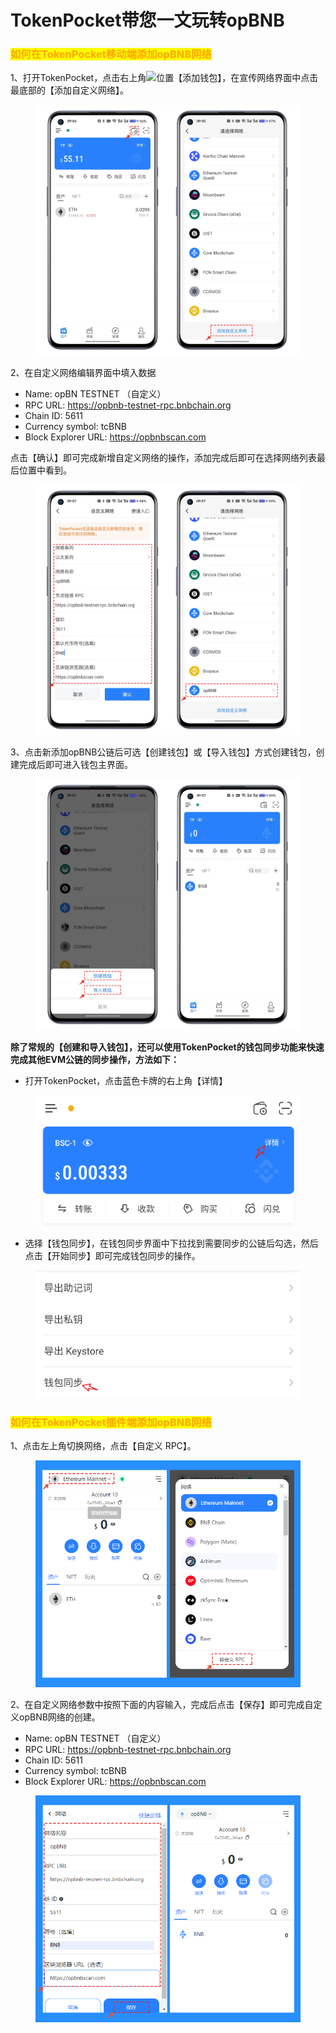 # TokenPocket带您一文玩转opBNB

### <mark style="color:orange;">如何在TokenPocket移动端添加opBNB网络</mark> <a href="#oei4g" id="oei4g"></a>

1、打开TokenPocket，点击右上角![](broken-reference)位置【添加钱包】，在宣传网络界面中点击最底部的【添加自定义网络】。

<figure><img src="../../.gitbook/assets/1 (49).png" alt=""><figcaption></figcaption></figure>

2、在自定义网络编辑界面中填入数据

* Name: opBN TESTNET （自定义）
* RPC URL: https://opbnb-testnet-rpc.bnbchain.org
* Chain ID: 5611
* Currency symbol: tcBNB
* Block Explorer URL: https://opbnbscan.com

点击【确认】即可完成新增自定义网络的操作，添加完成后即可在选择网络列表最后位置中看到。

<figure><img src="../../.gitbook/assets/2 (32).png" alt=""><figcaption></figcaption></figure>

3、点击新添加opBNB公链后可选【创建钱包】或【导入钱包】方式创建钱包，创建完成后即可进入钱包主界面。

<figure><img src="../../.gitbook/assets/3 (29).png" alt=""><figcaption></figcaption></figure>

**除了常规的【创建和导入钱包】，还可以使用TokenPocket的钱包同步功能来快速完成其他EVM公链的同步操作，方法如下：**

* 打开TokenPocket，点击蓝色卡牌的右上角【详情】

<figure><img src="../../.gitbook/assets/image (40).png" alt=""><figcaption></figcaption></figure>

* 选择【钱包同步】，在钱包同步界面中下拉找到需要同步的公链后勾选，然后点击【开始同步】即可完成钱包同步的操作。

<figure><img src="../../.gitbook/assets/image (41).png" alt=""><figcaption></figcaption></figure>

### <mark style="color:orange;">如何在TokenPocket插件端添加opBNB网络</mark>

1、点击左上角切换网络，点击【自定义 RPC】。

<figure><img src="../../.gitbook/assets/1 (50).png" alt=""><figcaption></figcaption></figure>

2、在自定义网络参数中按照下面的内容输入，完成后点击【保存】即可完成自定义opBNB网络的创建。

* Name: opBN TESTNET （自定义）
* RPC URL: https://opbnb-testnet-rpc.bnbchain.org
* Chain ID: 5611
* Currency symbol: tcBNB
* Block Explorer URL: https://opbnbscan.com

<figure><img src="../../.gitbook/assets/2 (33).png" alt=""><figcaption></figcaption></figure>
